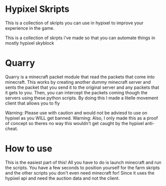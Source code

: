 # Hypixel Skripts

This is a collection of skripts you can use in hypixel to improve your experience in the game. 

This is a collection of skrpts i've made so that you can automate things in mostly hypixel skyblock

# Quarry

Quarry is a minecraft packet module that read the packets that come into minecraft. 
This works by creating another dummy minecraft server and sents the packet that you send it to the original server and any packets that it gets to you. 
Then, you can intercept the packets coming though the servers using these python scripts. 
By doing this I made a litelle movement client that allows you to fly

Warning: Please use with caution and would not be adviesd to use on hypixel as you WILL get banned. 
Warning: Also, I only made this as a proof of concept so theres no way this wouldn't get caught by the hypixel anti-cheat. 

# How to use

This is the easiest part of this! 
All you have to do is launch minecraft and run the scripts. You have a few seconds to position yourself for the farm skripts and the other scripts you don't even need minecraft for!
Since it uses the hypixel api and need the auction data and not the client. 
